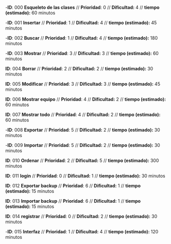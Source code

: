 
-**ID**: 000 **Esqueleto de las clases** // **Prioridad**: 0 // **Dificultad:** 4 // **tiempo (estimado):** 60 minutos

-**ID**: 001 **Insertar** // **Prioridad**: 1 // **Dificultad:** 4 // **tiempo (estimado):** 45 minutos

-**ID**: 002 **Buscar** // **Prioridad**: 1 // **Dificultad:** 4 // **tiempo (estimado):** 180 minutos

-**ID**: 003 **Mostrar** // **Prioridad**: 3 // **Dificultad:** 3 // **tiempo (estimado):** 60 minutos

**ID**: 004 **Borrar** // **Prioridad**: 2 // **Dificultad:** 2 // **tiempo (estimado):** 30 minutos

**ID**: 005 **Modificar** // **Prioridad**: 3 // **Dificultad:** 3 // **tiempo (estimado):** 45 minutos

**ID**: 006 **Mostrar equipo** // **Prioridad**: 4 // **Dificultad:** 2 // **tiempo (estimado):** 60 minutos

**ID**: 007 **Mostrar todo** // **Prioridad**: 4 // **Dificultad:** 2 // **tiempo (estimado):** 60 minutos

-**ID**: 008 **Exportar** // **Prioridad**: 5 // **Dificultad:** 2 // **tiempo (estimado):** 30 minutos

-**ID**: 009 **Importar** // **Prioridad**: 5 // **Dificultad:** 2 // **tiempo (estimado):** 30 minutos

**ID**: 010 **Ordenar** // **Prioridad**: 2 // **Dificultad:** 5 // **tiempo (estimado):** 300 minutos

**ID**: 011 **login** // **Prioridad**: 0 // **Dificultad:** 1 // **tiempo (estimado):** 30 minutos

**ID**: 012 **Exportar backup** // **Prioridad**: 6 // **Dificultad:** 1 // **tiempo (estimado):** 15 minutos

**ID**: 013 **Importar backup** // **Prioridad**: 6 // **Dificultad:** 1 // **tiempo (estimado):** 15 minutos

**ID**: 014 **registrar** // **Prioridad**: 0 // **Dificultad:** 2 // **tiempo (estimado):** 30 minutos

-**ID**: 015 **Interfaz** // **Prioridad**: 1 // **Dificultad:** 4 // **tiempo (estimado):** 120 minutos
